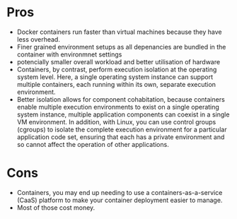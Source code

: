 # Pros

- Docker containers run faster than virtual machines because they have less overhead.
- Finer grained environment setups as all depenancies are bundled in the container with environmnet settings
- potencially smaller overall workload and better utilisation of hardware
- Containers, by contrast, perform execution isolation at the operating system level. Here, a single operating system instance can support multiple containers, each running within its own, separate execution environment.
- Better isolation allows for component cohabitation, because containers enable multiple execution environments to exist on a single operating system instance, multiple application components can coexist in a single VM environment. In addition, with Linux, you can use control groups (cgroups) to isolate the complete execution environment for a particular application code set, ensuring that each has a private environment and so cannot affect the operation of other applications.


# Cons

- Containers, you may end up needing to use a containers-as-a-service (CaaS) platform to make your container deployment easier to manage. 
- Most of those cost money.
